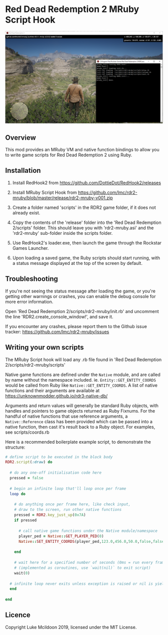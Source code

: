 
Red Dead Redemption 2 MRuby Script Hook
=======================================

![RDR2 game running with Ruby script output in console window](https://raw.githubusercontent.com/lmc/rdr2-mruby/master/rdr2-mruby.png)


Overview
--------

This mod provides an MRuby VM and native function bindings to allow you to write game scripts for Red Dead Redemption 2 using Ruby.



Installation
------------

1. Install RedHook2 from https://github.com/DottieDot/RedHook2/releases

2. Install MRuby Script Hook from https://github.com/lmc/rdr2-mruby/blob/master/release/rdr2-mruby-v001.zip

3. Create a folder named 'scripts' in the RDR2 game folder, if it does not already exist.

4. Copy the contents of the 'release' folder into the 'Red Dead Redemption 2/scripts' folder. This should leave you with 'rdr2-mruby.asi' and the 'rdr2-mruby' sub-folder inside the scripts folder.

5. Use RedHook2's loader.exe, then launch the game through the Rockstar Games Launcher.

6. Upon loading a saved game, the Ruby scripts should start running, with a status message displayed at the top of the screen by default.



Troubleshooting
---------------

If you're not seeing the status message after loading the game, or you're getting other warnings or crashes, you can enable the debug console for more error information.

Open 'Red Dead Redemption 2/scripts/rdr2-mruby/init.rb' and uncomment the line 'RDR2.create_console_window!', and save it.

If you encounter any crashes, please report them to the Github issue tracker: https://github.com/lmc/rdr2-mruby/issues



Writing your own scripts
------------------------

The MRuby Script hook will load any .rb file found in 'Red Dead Redemption 2/scripts/rdr2-mruby/scripts'

Native game functions are defined under the `Native` module, and are called by name without the namespace included. ie. `Entity::GET_ENTITY_COORDS` would be called from Ruby like `Native::GET_ENTITY_COORDS`. A list of native functions and their arguments are available at https://unknownmodder.github.io/rdr3-native-db/

Arguments and return values will generally be standard Ruby objects, with handles and pointers to game objects returned as Ruby Fixnums. For the handful of native functions that use reference arguments, a `Native::Reference` class has been provided which can be passed into a native function, then cast it's result back to a Ruby object. For examples, see scripts/coords.rb

Here is a recommended boilerplate example script, to demonstrate the structure:

```ruby
# define script to be executed in the block body 
RDR2.script(:draw) do

  # do any one-off initialisation code here
  pressed = false

  # begin an infinite loop that'll loop once per frame
  loop do

    # do anything once per frame here, like check input,
    # draw to the screen, run other native functions
    pressed = RDR2.key_just_up(0x7A)
    if pressed

      # call native game functions under the Native module/namespace
      player_ped = Native::GET_PLAYER_PED(0)
      Native::SET_ENTITY_COORDS(player_ped,123.0,456.0,50.0,false,false,false,false)

    end

    # wait here for a specified number of seconds (0ms = run every frame)
    # (implemented as coroutines, use `wait(nil)` to exit script)
    wait(0)

  # infinite loop never exits unless exception is raised or nil is yielded
  end

end
```


Licence
-------

Copyright Luke Mcildoon 2019, licensed under the MIT License.

